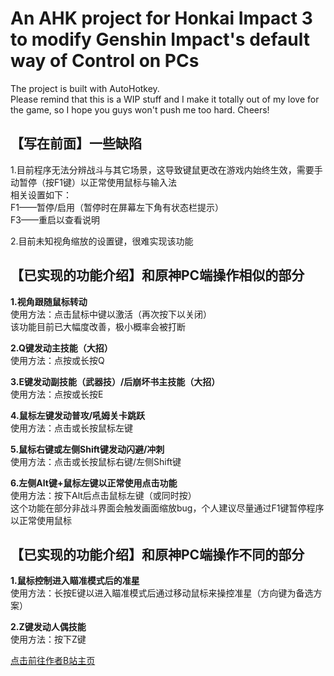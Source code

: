 # An AHK project for Honkai Impact 3 to modify Genshin Impact's default way of Control on PCs
The project is built with AutoHotkey. 
<br>Please remind that this is a WIP stuff and I make it totally out of my love for the game, so I hope you guys won't push me too hard.
Cheers!


## 【写在前面】一些缺陷

1.目前程序无法分辨战斗与其它场景，这导致键鼠更改在游戏内始终生效，需要手动暂停（按F1键）以正常使用鼠标与输入法
<br>相关设置如下：
<br>F1——暂停/启用（暂停时在屏幕左下角有状态栏提示）
<br>F3——重启以查看说明

2.目前未知视角缩放的设置键，很难实现该功能


## 【已实现的功能介绍】和原神PC端操作相似的部分

**1.视角跟随鼠标转动**
<br>使用方法：点击鼠标中键以激活（再次按下以关闭）
<br>该功能目前已大幅度改善，极小概率会被打断

**2.Q键发动主技能（大招）**
<br>使用方法：点按或长按Q

**3.E键发动副技能（武器技）/后崩坏书主技能（大招）**
<br>使用方法：点按或长按E

**4.鼠标左键发动普攻/吼姆关卡跳跃**
<br>使用方法：点击或长按鼠标左键

**5.鼠标右键或左侧Shift键发动闪避/冲刺**
<br>使用方法：点击或长按鼠标右键/左侧Shift键

**6.左侧Alt键+鼠标左键以正常使用点击功能**
<br>使用方法：按下Alt后点击鼠标左键（或同时按）
<br>这个功能在部分非战斗界面会触发画面缩放bug，个人建议尽量通过F1键暂停程序以正常使用鼠标


## 【已实现的功能介绍】和原神PC端操作不同的部分

**1.鼠标控制进入瞄准模式后的准星**
<br>使用方法：长按E键以进入瞄准模式后通过移动鼠标来操控准星（方向键为备选方案）

**2.Z键发动人偶技能**
<br>使用方法：按下Z键


[点击前往作者B站主页](https://space.bilibili.com/359461611)
